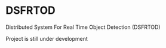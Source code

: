 # DSFRTOD
Distributed System For Real Time Object Detection (DSFRTOD)

Project is still under development

